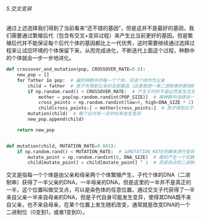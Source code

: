###### 5.交叉变异

通过上述选择我们得到了当前看来“还不错的基因”，但是这并不是最好的基因，我们需要通过繁殖后代（包含有交叉+变异过程）来产生比当前更好的基因。但是繁殖后代并不能保证每个后代个体的基因都比上一代优秀，这时需要继续通过选择过程来让试应环境的个体保留下来，从而完成进化，不断迭代上面这个过程，种群中的个体就会一步一步地进化。
```python
def crossover_and_mutation(pop, CROSSOVER_RATE=0.8):
    new_pop = []
    for father in pop:  # 遍历种群中的每一个个体，将该个体作为父亲
        child = father  # 孩子先得到父亲的全部基因（这里我把一串二进制串的那些0，1称为基因）
        if np.random.rand() < CROSSOVER_RATE:  # 产生子代时不是必然发生交叉，而是以一定的概率发生交叉
            mother = pop[np.random.randint(POP_SIZE)]  # 再种群中选择另一个个体，并将该个体作为母亲
            cross_points = np.random.randint(low=0, high=DNA_SIZE * 2)  # 随机产生交叉的点
            child[cross_points:] = mother[cross_points:]  # 孩子得到位于交叉点后的母亲的基因
        mutation(child)  # 每个后代有一定的机率发生变异
        new_pop.append(child)

    return new_pop


def mutation(child, MUTATION_RATE=0.003):
    if np.random.rand() < MUTATION_RATE:  # 以MUTATION_RATE的概率进行变异
        mutate_point = np.random.randint(0, DNA_SIZE)  # 随机产生一个实数，代表要变异基因的位置
        child[mutate_point] = child[mutate_point] ^ 1  # 将变异点的二进制为反转
```
交叉是指每一个个体是由父亲和母亲两个个体繁殖产生，子代个体的DNA（二进制串）获得了一半父亲的DNA，一半母亲的DNA，但是这里的一半并不是真正的一半，这个位置叫做交叉点，可以是染色体的任意位置。通过交叉子代获得了一半来自父亲一半来自母亲的DNA，但是子代自身可能发生变异，使得其DNA既不来自父亲，也不来自母亲，在某个位置上发生随机改变，通常就是改变DNA的一个二进制位（0变到1，或者1变到0）。
